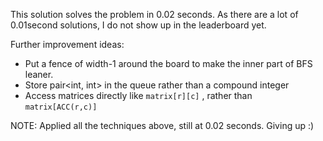 This solution solves the problem in 0.02 seconds. As there are a lot of 0.01second solutions, I do not show up in the leaderboard yet.

Further improvement ideas:

- Put a fence of width-1 around the board to make the inner part of BFS leaner.
- Store pair<int, int> in the queue rather than a compound integer
- Access matrices directly like `matrix[r][c]` , rather than `matrix[ACC(r,c)]`

NOTE: Applied all the techniques above, still at 0.02 seconds. Giving up :)